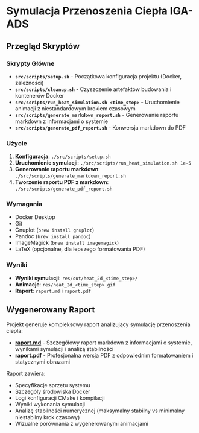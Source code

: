 # Symulacja Przenoszenia Ciepła IGA-ADS

## Przegląd Skryptów

### Skrypty Główne

- **`src/scripts/setup.sh`** - Początkowa konfiguracja projektu (Docker, zależności)
- **`src/scripts/cleanup.sh`** - Czyszczenie artefaktów budowania i kontenerów Docker
- **`src/scripts/run_heat_simulation.sh <time_step>`** - Uruchomienie animacji z niestandardowym krokiem czasowym
- **`src/scripts/generate_markdown_report.sh`** - Generowanie raportu markdown z informacjami o systemie
- **`src/scripts/generate_pdf_report.sh`** - Konwersja markdown do PDF

### Użycie

1. **Konfiguracja**: `./src/scripts/setup.sh`
2. **Uruchomienie symulacji**: `./src/scripts/run_heat_simulation.sh 1e-5`
3. **Generowanie raportu markdown**: `./src/scripts/generate_markdown_report.sh`
4. **Tworzenie raportu PDF z markdown**: `./src/scripts/generate_pdf_report.sh`

### Wymagania

- Docker Desktop
- Git
- Gnuplot (`brew install gnuplot`)
- Pandoc (`brew install pandoc`)
- ImageMagick (`brew install imagemagick`)
- LaTeX (opcjonalne, dla lepszego formatowania PDF)

### Wyniki

- **Wyniki symulacji**: `res/out/heat_2d_<time_step>/`
- **Animacje**: `res/heat_2d_<time_step>.gif`
- **Raport**: `raport.md` i `raport.pdf`

## Wygenerowany Raport

Projekt generuje kompleksowy raport analizujący symulację przenoszenia ciepła:

- **[raport.md](raport.md)** - Szczegółowy raport markdown z informacjami o systemie, wynikami symulacji i analizą stabilności
- **raport.pdf** - Profesjonalna wersja PDF z odpowiednim formatowaniem i statycznymi obrazami

Raport zawiera:

- Specyfikacje sprzętu systemu
- Szczegóły środowiska Docker
- Logi konfiguracji CMake i kompilacji
- Wyniki wykonania symulacji
- Analizę stabilności numerycznej (maksymalny stabilny vs minimalny niestabilny krok czasowy)
- Wizualne porównania z wygenerowanymi animacjami

